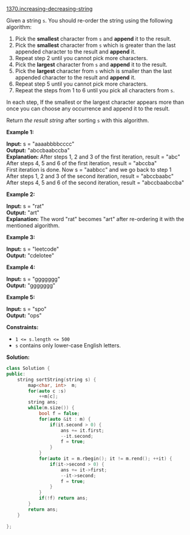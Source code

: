 [1370.increasing-decreasing-string](https://leetcode.com/problems/increasing-decreasing-string/)  

Given a string `s`. You should re-order the string using the following algorithm:

1.  Pick the **smallest** character from `s` and **append** it to the result.
2.  Pick the **smallest** character from `s` which is greater than the last appended character to the result and **append** it.
3.  Repeat step 2 until you cannot pick more characters.
4.  Pick the **largest** character from `s` and **append** it to the result.
5.  Pick the **largest** character from `s` which is smaller than the last appended character to the result and **append** it.
6.  Repeat step 5 until you cannot pick more characters.
7.  Repeat the steps from 1 to 6 until you pick all characters from `s`.

In each step, If the smallest or the largest character appears more than once you can choose any occurrence and append it to the result.

Return _the result string_ after sorting `s` with this algorithm.

**Example 1:**

  
**Input:** s = "aaaabbbbcccc"  
**Output:** "abccbaabccba"  
**Explanation:** After steps 1, 2 and 3 of the first iteration, result = "abc"  
After steps 4, 5 and 6 of the first iteration, result = "abccba"  
First iteration is done. Now s = "aabbcc" and we go back to step 1  
After steps 1, 2 and 3 of the second iteration, result = "abccbaabc"  
After steps 4, 5 and 6 of the second iteration, result = "abccbaabccba"  

**Example 2:**

  
**Input:** s = "rat"  
**Output:** "art"  
**Explanation:** The word "rat" becomes "art" after re-ordering it with the mentioned algorithm.  

**Example 3:**

  
**Input:** s = "leetcode"  
**Output:** "cdelotee"  

**Example 4:**

  
**Input:** s = "ggggggg"  
**Output:** "ggggggg"  

**Example 5:**

  
**Input:** s = "spo"  
**Output:** "ops"  

**Constraints:**

*   `1 <= s.length <= 500`
*   `s` contains only lower-case English letters.  



**Solution:**  

```cpp
class Solution {
public:
    string sortString(string s) {
        map<char, int>  m;
        for(auto c :s)
            ++m[c];
        string ans;
        while(m.size()) {
            bool f = false;
            for(auto &it : m) {
                if(it.second > 0) {
                    ans += it.first;
                    --it.second;
                    f = true;
                }
            }
            for(auto it = m.rbegin(); it != m.rend(); ++it) {
                if(it->second > 0) {
                    ans += it->first;
                    --it->second;
                    f = true;
                }
            }
            if(!f) return ans;
        }
        return ans;
    }
    
};
```
      